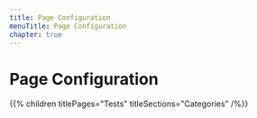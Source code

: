 ```yaml
---
title: Page Configuration
menuTitle: Page Configuration
chapter: true
---
```


# Page Configuration

{{% children titlePages="Tests" titleSections="Categories" /%}}
